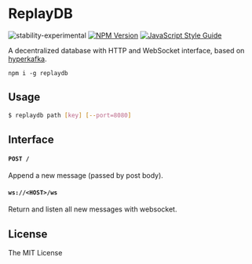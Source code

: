 # ReplayDB

![stability-experimental](https://img.shields.io/badge/stability-experimental-orange.svg?style=flat-square)
[![NPM Version](https://img.shields.io/npm/v/replaydb.svg?style=flat-square)](https://www.npmjs.com/package/replaydb)
[![JavaScript Style Guide](https://img.shields.io/badge/code%20style-standard-brightgreen.svg?style=flat-square)](http://standardjs.com/)

A decentralized database with HTTP and WebSocket interface, based on [hyperkafka](https://github.com/poga/hyperkafka).

`npm i -g replaydb`

## Usage

```bash
$ replaydb path [key] [--port=8080]
```

## Interface

#### `POST /`

Append a new message (passed by post body).

#### `ws://<HOST>/ws`

Return and listen all new messages with websocket.

## License

The MIT License